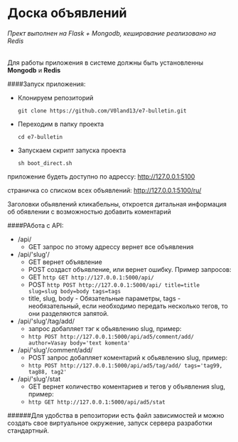 # Доска объявлений

###### Прект выполнен на Flask + Mongodb, кеширование реализовано на Redis

Для работы приложения в системе должны быть установленны **Mongodb** и **Redis**
 
####Запуск приложения: 
 - Клонируем репозиторий
    ```
    git clone https://github.com/V0land13/e7-bulletin.git
    ```
 - Переходим в папку проекта
    ```
    cd e7-bulletin
    ```
 - Запускаем скрипт запуска проекта
    ```
    sh boot_direct.sh
    ```

приложение будеть доступно по адрессу: 
http://127.0.0.1:5100

страничка со списком всех объявлений:
http://127.0.0.1:5100/ru/

Заголовки обьявлений кликабельны, откроется дитальная информация об обявлении с возможностью добавить коментарий

####РАбота с API:
- /api/
    - GET запрос по этому адрессу вернет все объявления
- /api/'slug'/
    - GET вернет объявление
    - POST создаст объявление, или вернет ошибку. 
    Пример запросов:
    - GET
        ```http GET http://127.0.0.1:5000/api/```
    - POST
        ```http POST http://127.0.0.1:5000/api/ title=title slug=slug body=body tags=tags```
    - title, slug, body - Обязательные параметры, tags - необязательный, если необходимо передать несколько тегов, то они разделяются запятой.
- /api/'slug'/tag/add/
    - запрос добапляет тэг к обьявлению slug, пример:
    - ```http POST http://127.0.0.1:5000/api/ad5/comment/add/ author=Vasay body='text komenta'```
- /api/'slug'/comment/add/
    - POST запрос добапляет коментарий к обьявлению slug, пример:
    - ```http POST http://127.0.0.1:5000/api/ad5/tag/add/ tags='tag99, tag88, tag2'```
- /api/'slug'/stat
    - GET вернет количество коментариев и тегов у объявления slug, пример:
    - ```http GET http://127.0.0.1:5000/api/ad5/stat```



######Для удобства в репозитории есть файл зависимостей и можно создать свое виртуальное окружение, запуск сервера разработки стандартный.